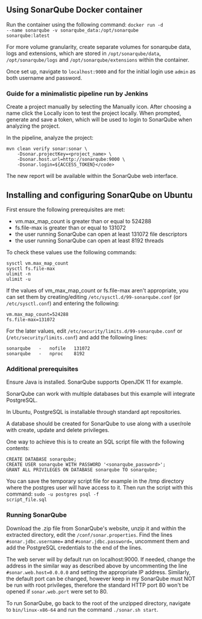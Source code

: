 ## Using SonarQube Docker container

Run the container using the following command: <code>docker run -d --name sonarqube -v sonarqube_data:/opt/sonarqube sonarqube:latest</code>

For more volume granularity, create separate volumes for sonarqube data, logs and extensions, which are stored in <code>/opt/sonarqube/data</code>, <code>/opt/sonarqube/logs</code> and <code>/opt/sonarqube/extensions</code> within the container.

Once set up, navigate to <code>localhost:9000</code> and for the initial login use <code>admin</code> as both username and password.

### Guide for a minimalistic pipeline run by Jenkins

Create a project manually by selecting the Manually icon. After choosing a name click the Locally icon to test the project locally.
When prompted, generate and save a token, which will be used to login to SonarQube when analyzing the project.

In the pipeline, analyze the project:
```
mvn clean verify sonar:sonar \
    -Dsonar.projectKey=<project_name> \
    -Dsonar.host.url=http://sonarqube:9000 \
    -Dsonar.login=${ACCESS_TOKEN}</code>
```

The new report will be available within the SonarQube web interface.

## Installing and configuring SonarQube on Ubuntu

First ensure the following prerequisites are met:

- vm.max_map_count is greater than or equal to 524288
- fs.file-max is greater than or equal to 131072
- the user running SonarQube can open at least 131072 file descriptors
- the user running SonarQube can open at least 8192 threads

To check these values use the following commands:
```
sysctl vm.max_map_count
sysctl fs.file-max
ulimit -n
ulimit -u
```

If the values of vm_max_map_count or fs.file-max aren't appropriate, you can set them by creating/editing <code>/etc/sysctl.d/99-sonarqube.conf</code> (or <code>/etc/sysctl.conf</code>) and entering the following:
```
vm.max_map_count=524288
fs.file-max=131072
```

For the later values, edit <code>/etc/security/limits.d/99-sonarqube.conf</code> or (<code>/etc/security/limits.conf</code>) and add the following lines:
```
sonarqube   -   nofile   131072
sonarqube   -   nproc    8192
```

### Additional prerequisites

Ensure Java is installed. SonarQube supports OpenJDK 11 for example.

SonarQube can work with multiple databases but this example will integrate PostgreSQL.

In Ubuntu, PostgreSQL is installable through standard apt repositories.

A database should be created for SonarQube to use along with a user/role with create, update and delete privileges.

One way to achieve this is to create an SQL script file with the following contents:
```
CREATE DATABASE sonarqube;
CREATE USER sonarqube WITH PASSWORD '<sonarqube_password>';
GRANT ALL PRIVILEGES ON DATABASE sonarqube TO sonarqube;
```

You can save the temporary script file for example in the /tmp directory where the postgres user will have access to it.
Then run the script with this command: <code>sudo -u postgres psql -f script_file.sql</code>

### Running SonarQube

Download the .zip file from SonarQube's website, unzip it and within the extracted directory, edit the <code>/conf/sonar.properties</code>.
Find the lines <code>#sonar.jdbc.username=</code> and <code>#sonar.jdbc.password=</code>, uncomment them and add the PostgreSQL credentials to the end of the lines.

The web server will by default run on localhost:9000. If needed, change the address in the similar way as described above by uncommenting the line <code>#sonar.web.host=0.0.0.0</code> and setting the appropriate IP address. Similarly, the default port can be changed, however keep in my SonarQube must NOT be run with root privileges, therefore the standard HTTP port 80 won't be opened if <code>sonar.web.port</code> were set to 80.

To run SonarQube, go back to the root of the unzipped directory, navigate to <code>bin/linux-x86-64</code> and run the command <code>./sonar.sh start</code>.


